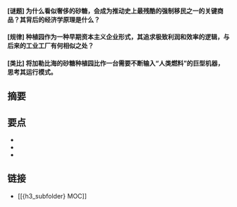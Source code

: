 #### [谜题] 为什么看似奢侈的砂糖，会成为推动史上最残酷的强制移民之一的关键商品？其背后的经济学原理是什么？


#### [规律] 种植园作为一种早期资本主义企业形式，其追求极致利润和效率的逻辑，与后来的工业工厂有何相似之处？


#### [类比] 将加勒比海的砂糖种植园比作一台需要不断输入“人类燃料”的巨型机器，思考其运行模式。


## 摘要


## 要点

- 
- 
- 

## 链接

- [[{h3_subfolder} MOC]]
